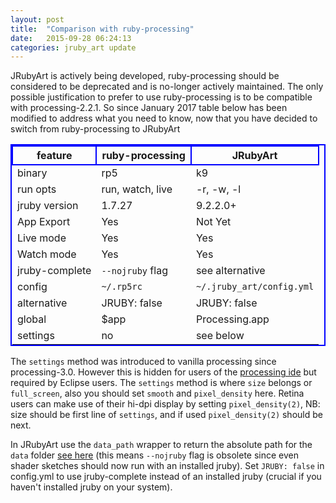 ```yaml
---
layout: post
title:  "Comparison with ruby-processing"
date:   2015-09-28 06:24:13
categories: jruby_art update
---
```


JRubyArt is actively being developed, ruby-processing should be considered to be deprecated and is no-longer actively maintained.  The only possible justification to prefer to use ruby-processing is to be compatible with processing-2.2.1. So since January 2017 table below has been modified to address what you need to know, now that you have decided to switch from ruby-processing to JRubyArt

<style>
table{
    border-collapse: collapse;
    border-spacing: 0;
    border:2px solid #0000FF;
}

th{
    border:2px solid #0000FF;
}
</style>

|feature       |  ruby-processing  |  JRubyArt               |
|----------    |---------------    |-----------              |
|binary        |rp5                |k9                       |
|run opts      |run, watch, live   |-r, -w, -l               |
|jruby version |1.7.27             |9.2.2.0+                 |
|App Export    |Yes                |Not Yet                  |
|Live mode     |Yes                |Yes                      |
|Watch mode    |Yes                |Yes                      |
|jruby-complete|`--nojruby` flag   |see alternative          |
|config        |`~/.rp5rc`         |`~/.jruby_art/config.yml`|
|alternative   |JRUBY: false       |JRUBY: false             |
|global        |$app               |Processing.app           |
|settings      |no                 |see below                |

The `settings` method was introduced to vanilla processing since processing-3.0. However this is hidden for users of the [processing ide][settings] but required by Eclipse users. The `settings` method is where `size` belongs or `full_screen`, also you should set `smooth` and `pixel_density` here. Retina users can make use of their hi-dpi display by setting `pixel_density(2)`, NB: size should be first line of `settings`, and if used `pixel_density(2)` should be next.

In JRubyArt use the `data_path` wrapper to return the absolute path for the `data` folder [see here][here] (this means `--nojruby` flag is obsolete since even shader sketches should now run with an installed jruby). Set `JRUBY: false` in config.yml to use jruby-complete instead of an installed jruby (crucial if you haven't installed jruby on your system).


[settings]:https://processing.org/reference/settings_.html
[here]:{{site.github.url}}/data_path/
